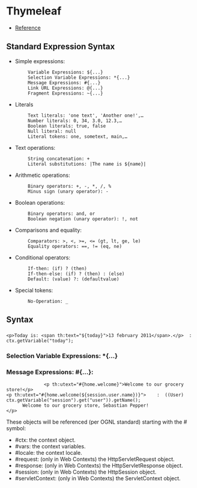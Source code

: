 # Thymeleaf
- [Reference](https://www.thymeleaf.org/doc/tutorials/3.0/usingthymeleaf.html)

## Standard Expression Syntax
- Simple expressions:
``` 
        Variable Expressions: ${...}
        Selection Variable Expressions: *{...}
        Message Expressions: #{...}
        Link URL Expressions: @{...}
        Fragment Expressions: ~{...}
```
- Literals
``` 
        Text literals: 'one text', 'Another one!',…
        Number literals: 0, 34, 3.0, 12.3,…
        Boolean literals: true, false
        Null literal: null
        Literal tokens: one, sometext, main,…
```        
- Text operations:
``` 
        String concatenation: +
        Literal substitutions: |The name is ${name}|
```
- Arithmetic operations:
```
        Binary operators: +, -, *, /, %
        Minus sign (unary operator): -
```        
- Boolean operations:
``` 
        Binary operators: and, or
        Boolean negation (unary operator): !, not
```        
- Comparisons and equality:
``` 
        Comparators: >, <, >=, <= (gt, lt, ge, le)
        Equality operators: ==, != (eq, ne)
```        
- Conditional operators:
``` 
        If-then: (if) ? (then)
        If-then-else: (if) ? (then) : (else)
        Default: (value) ?: (defaultvalue)
```        
- Special tokens:
``` 
        No-Operation: _
```

## Syntax
### 
```
<p>Today is: <span th:text="${today}">13 february 2011</span>.</p>  :  ctx.getVariable("today"); 
```

### Selection Variable Expressions: *{...}

### Message Expressions: #{...}:
```
              <p th:utext="#{home.welcome}">Welcome to our grocery store!</p>
<p th:utext="#{home.welcome(${session.user.name})}">    :  ((User) ctx.getVariable("session").get("user")).getName();
      Welcome to our grocery store, Sebastian Pepper!
</p>
```
These objects will be referenced (per OGNL standard) starting with the # symbol:

- #ctx: the context object.
- #vars: the context variables.
- #locale: the context locale.
- #request: (only in Web Contexts) the HttpServletRequest object.
- #response: (only in Web Contexts) the HttpServletResponse object.
- #session: (only in Web Contexts) the HttpSession object.
- #servletContext: (only in Web Contexts) the ServletContext object.

